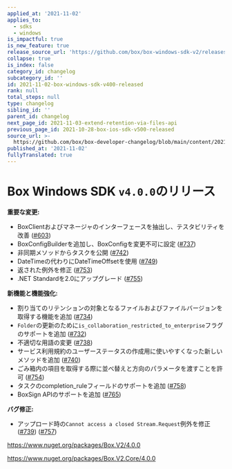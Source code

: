 ```yaml
---
applied_at: '2021-11-02'
applies_to:
  - sdks
  - windows
is_impactful: true
is_new_feature: true
release_source_url: 'https://github.com/box/box-windows-sdk-v2/releases/tag/v4.0.0'
collapse: true
is_index: false
category_id: changelog
subcategory_id: ''
id: 2021-11-02-box-windows-sdk-v400-released
rank: null
total_steps: null
type: changelog
sibling_id: ''
parent_id: changelog
next_page_id: 2021-11-03-extend-retention-via-files-api
previous_page_id: 2021-10-28-box-ios-sdk-v500-released
source_url: >-
  https://github.com/box/box-developer-changelog/blob/main/content/2021/11-02-box-windows-sdk-v400-released.md
published_at: '2021-11-02'
fullyTranslated: true
---
```

# Box Windows SDK `v4.0.0`のリリース

**重要な変更:**

* BoxClientおよびマネージャのインターフェースを抽出し、テスタビリティを改善 ([#603][1])
* BoxConfigBuilderを追加し、BoxConfigを変更不可に設定 ([#737][2])
* 非同期メソッドからタスクを公開 ([#742][3])
* DateTimeの代わりにDateTimeOffsetを使用 ([#749][4])
* 返された例外を修正 ([#753][5])
* .NET Standardを2.0にアップグレード ([#755][6])

**新機能と機能強化:**

* 割り当てのリテンションの対象となるファイルおよびファイルバージョンを取得する機能を追加 ([#734][7])
* `Folder`の更新のために`is_collaboration_restricted_to_enterprise`フラグのサポートを追加 ([#732][8])
* 不適切な用語の変更 ([#738][9])
* サービス利用規約のユーザーステータスの作成用に使いやすくなった新しいメソッドを追加 ([#740][10])
* ごみ箱内の項目を取得する際に並べ替えと方向のパラメータを渡すことを許可 ([#754][11])
* タスクのcompletion_ruleフィールドのサポートを追加 ([#758][12])
* BoxSign APIのサポートを追加 ([#765][13])

**バグ修正:**

* アップロード時の`Cannot access a closed Stream.Request`例外を修正 ([#739][14]) ([#757][15])

<https://www.nuget.org/packages/Box.V2/4.0.0>

<https://www.nuget.org/packages/Box.V2.Core/4.0.0>

[1]: https://github.com/box/box-windows-sdk-v2/pull/603

[2]: https://github.com/box/box-windows-sdk-v2/pull/737

[3]: https://github.com/box/box-windows-sdk-v2/pull/742

[4]: https://github.com/box/box-windows-sdk-v2/pull/749

[5]: https://github.com/box/box-windows-sdk-v2/pull/753

[6]: https://github.com/box/box-windows-sdk-v2/pull/755

[7]: https://github.com/box/box-windows-sdk-v2/pull/734

[8]: https://github.com/box/box-windows-sdk-v2/pull/732

[9]: https://github.com/box/box-windows-sdk-v2/pull/738

[10]: https://github.com/box/box-windows-sdk-v2/pull/740

[11]: https://github.com/box/box-windows-sdk-v2/pull/754

[12]: https://github.com/box/box-windows-sdk-v2/pull/758

[13]: https://github.com/box/box-windows-sdk-v2/pull/765

[14]: https://github.com/box/box-windows-sdk-v2/pull/739

[15]: https://github.com/box/box-windows-sdk-v2/pull/757
